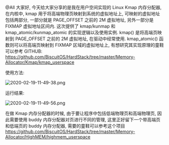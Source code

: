 @All
大家好, 今天给大家分享的是我在用户空间实现的 Linux Kmap 内存分配器, 在内核中, kmap 用于将高端物理页映射到系统的虚拟地址上, 可映射的虚拟地址包括两部分, 一部分就是 PAGE_OFFSET 之前的 2M 虚拟地址, 另外一部分是 FIXMAP 虚拟地址区间内. 这次提供了 kmap/kunmap 和 kmap_atomic/kunmap_atomic 的实现逻辑以及使用实例. kmap() 是将高端页映射到 PAGE_OFFSET 之前的 2M 虚拟地址, 在驱动中经常使用. kmap_atomic() 函数则可以将高端页映射到 FIXMAP 区域的虚拟地址上, 有想研究其实现原理的童鞋可以参考 GITHUB: https://github.com/BiscuitOS/HardStack/tree/master/Memory-Allocator/Kmap/kmap_userspace

使用方法:

![2020-02-19-11-49-38.png](./images/2020-02-19-11-49-38.png)

运行结果:

![2020-02-19-11-49-56.png](./images/2020-02-19-11-49-56.png)

在做 Kmap 内存分配器的时候, 由于要让程序中包括低端物理页和高端物理页, 因此需要使用 buddy 内存分配器对页进行不同的管理, 这里正好留下一个带高端页和低端页的 buddy 内存分配器, 需要的童鞋可以参考这个项目 https://github.com/BiscuitOS/HardStack/tree/master/Memory-Allocator/HighMEM/highmem_userspace